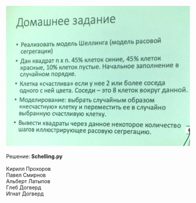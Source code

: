 ![Image of task](images/photo.jpg)
<br><br>
Решение:
**Schelling.py**
<br><br>
Кирилл Прохоров<br>
Павел Смирнов<br>
Альберт Латыпов<br>
Глеб Догверд<br>
Игнат Догверд<br>
